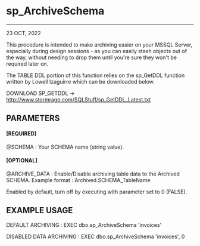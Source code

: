 # sp_ArchiveSchema
---

23 OCT, 2022

This procedure is intended to make archiving easier on your MSSQL Server, especially during design sessions - as you can easily stash objects
out of the way, without needing to drop them until you're sure they won't be required later on.

The TABLE DDL portion of this function relies on the sp_GetDDL function written by Lowell Izaguirre which can be downloaded below.

DOWNLOAD SP_GETDDL -> http://www.stormrage.com/SQLStuff/sp_GetDDL_Latest.txt

## PARAMETERS
#### [REQUIRED]
@SCHEMA : Your SCHEMA name (string value).

#### [OPTIONAL]
@ARCHIVE_DATA : Enable/Disable archiving table data to the Archived SCHEMA. Example format : Archived.SCHEMA_TableName

Enabled by default, turn off by executing with parameter set to 0 (FALSE).

## EXAMPLE USAGE
DEFAULT ARCHIVING : EXEC dbo.sp_ArchiveSchema 'invoices'

DISABLED DATA ARCHIVING : EXEC dbo.sp_ArchiveSchema 'invoices', 0
